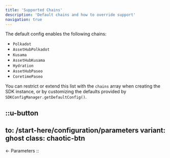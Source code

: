 ```yaml
---
title: 'Supported Chains'
description: 'Default chains and how to override support'
navigation: true
---
```


The default config enables the following chains:

- `Polkadot`
- `AssetHubPolkadot`
- `Kusama`
- `AssetHubKusama`
- `Hydration`
- `AssetHubPaseo`
- `CoretimePaseo`

You can restrict or extend this list with the `chains` array when creating the SDK instance, or by customizing the defaults provided by `SDKConfigManager.getDefaultConfig()`.

::u-button
---
to: /start-here/configuration/parameters
variant: ghost
class: chaotic-btn
---
← Parameters
::
